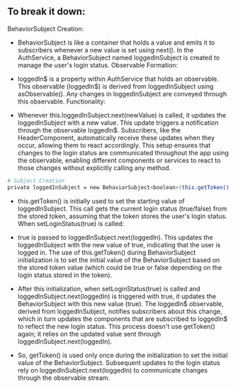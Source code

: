 <!-- Code -->

## To break it down:

BehaviorSubject Creation:

- BehaviorSubject is like a container that holds a value and emits it to subscribers whenever a new value is set using next().
In the AuthService, a BehaviorSubject named loggedInSubject is created to manage the user's login status.
Observable Formation:

- loggedIn$ is a property within AuthService that holds an observable.
This observable (loggedIn$) is derived from loggedInSubject using asObservable().
Any changes in loggedInSubject are conveyed through this observable.
Functionality:

- Whenever this.loggedInSubject.next(newValue) is called, it updates the loggedInSubject with a new value.
This update triggers a notification through the observable loggedIn$.
Subscribers, like the HeaderComponent, automatically receive these updates when they occur, allowing them to react accordingly.
This setup ensures that changes to the login status are communicated throughout the app using the observable, enabling different components or services to react to those changes without explicitly calling any method.

```bash
# Subject Creation
private loggedInSubject = new BehaviorSubject<boolean>(this.getToken());

```

- this.getToken() is initially used to set the starting value of loggedInSubject. This call gets the current login status (true/false) from the stored token, assuming that the token stores the user's login status.
When setLoginStatus(true) is called:

- true is passed to loggedInSubject.next(loggedIn). This updates the loggedInSubject with the new value of true, indicating that the user is logged in. The use of this.getToken() during BehaviorSubject initialization is to set the initial value of the BehaviorSubject based on the stored token value (which could be true or false depending on the login status stored in the token).

- After this initialization, when setLoginStatus(true) is called and loggedInSubject.next(loggedIn) is triggered with true, it updates the BehaviorSubject with this new value (true). The loggedIn$ observable, derived from loggedInSubject, notifies subscribers about this change, which in turn updates the components that are subscribed to loggedIn$ to reflect the new login status. This process doesn't use getToken() again; it relies on the updated value sent through loggedInSubject.next(loggedIn).

- So, getToken() is used only once during the initialization to set the initial value of the BehaviorSubject. Subsequent updates to the login status rely on loggedInSubject.next(loggedIn) to communicate changes through the observable stream.
